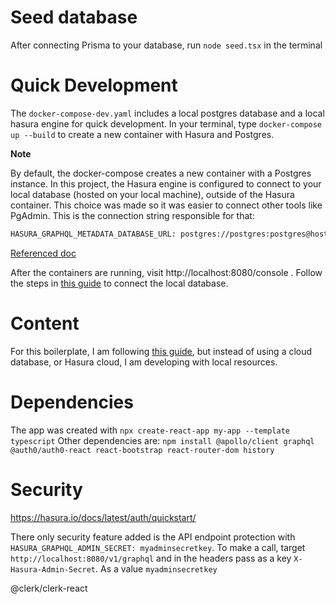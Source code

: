 # Seed database

After connecting Prisma to your database, run `node seed.tsx` in the terminal

# Quick Development

The `docker-compose-dev.yaml` includes a local postgres database and a local hasura engine for quick development. In your terminal, type `docker-compose up --build` to create a new container with Hasura and Postgres. 

**Note**

By default, the docker-compose creates a new container with a Postgres instance. In this project, the Hasura engine is configured to connect to your local database (hosted on your local machine), outside of the Hasura container. This choice was made so it was easier to connect other tools like PgAdmin. This is the connection string responsible for that:

```bash
HASURA_GRAPHQL_METADATA_DATABASE_URL: postgres://postgres:postgres@host.docker.internal:5432/postgres
```

[Referenced doc](https://github.com/hasura/graphql-engine/blob/master/install-manifests/docker-compose/docker-compose.yaml)


After the containers are running, visit http://localhost:8080/console . Follow the steps in [this guide](https://hasura.io/docs/latest/getting-started/docker-simple/) to connect the local database.

# Content

For this boilerplate, I am following [this guide](https://hasura.io/learn/graphql/react/introduction/), but instead of using a cloud database, or Hasura cloud, I am developing with local resources.

# Dependencies

The app was created with `npx create-react-app my-app --template typescript`
Other dependencies are: `npm install @apollo/client graphql @auth0/auth0-react react-bootstrap react-router-dom history`

# Security

https://hasura.io/docs/latest/auth/quickstart/

There only security feature added is the API endpoint protection with `HASURA_GRAPHQL_ADMIN_SECRET: myadminsecretkey`. To make a call, target `http://localhost:8080/v1/graphql` and in the headers pass as a key `X-Hasura-Admin-Secret`. As a value `myadminsecretkey`

@clerk/clerk-react